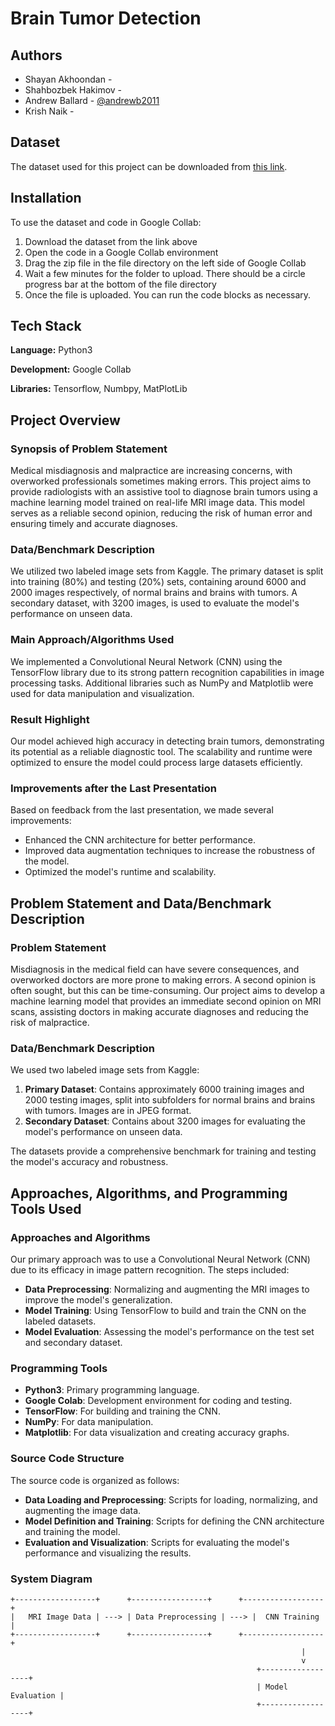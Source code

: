 
# Brain Tumor Detection




## Authors

- Shayan Akhoondan - []()
- Shahbozbek Hakimov - []()
- Andrew Ballard - [@andrewb2011](https://www.github.com/andrewb2011)
- Krish Naik - []()



## Dataset

The dataset used for this project can be downloaded from [this link](https://drive.google.com/file/d/1zEgzBlTUDzCWpDOSutfyRCcPhbux0rPV/view). 
## Installation

To use the dataset and code in Google Collab:
1. Download the dataset from the link above
2. Open the code in a Google Collab environment
3. Drag the zip file in the file directory on the left side of Google Collab
4. Wait a few minutes for the folder to upload. There should be a circle progress bar at the bottom of the file directory
5. Once the file is uploaded. You can run the code blocks as necessary.

   
## Tech Stack

**Language:** Python3

**Development:** Google Collab

**Libraries:** Tensorflow, Numbpy, MatPlotLib


## Project Overview

### Synopsis of Problem Statement
Medical misdiagnosis and malpractice are increasing concerns, with overworked professionals sometimes making errors. This project aims to provide radiologists with an assistive tool to diagnose brain tumors using a machine learning model trained on real-life MRI image data. This model serves as a reliable second opinion, reducing the risk of human error and ensuring timely and accurate diagnoses.

### Data/Benchmark Description
We utilized two labeled image sets from Kaggle. The primary dataset is split into training (80%) and testing (20%) sets, containing around 6000 and 2000 images respectively, of normal brains and brains with tumors. A secondary dataset, with 3200 images, is used to evaluate the model's performance on unseen data.

### Main Approach/Algorithms Used
We implemented a Convolutional Neural Network (CNN) using the TensorFlow library due to its strong pattern recognition capabilities in image processing tasks. Additional libraries such as NumPy and Matplotlib were used for data manipulation and visualization.

### Result Highlight
Our model achieved high accuracy in detecting brain tumors, demonstrating its potential as a reliable diagnostic tool. The scalability and runtime were optimized to ensure the model could process large datasets efficiently.

### Improvements after the Last Presentation
Based on feedback from the last presentation, we made several improvements:
- Enhanced the CNN architecture for better performance.
- Improved data augmentation techniques to increase the robustness of the model.
- Optimized the model's runtime and scalability.

## Problem Statement and Data/Benchmark Description

### Problem Statement
Misdiagnosis in the medical field can have severe consequences, and overworked doctors are more prone to making errors. A second opinion is often sought, but this can be time-consuming. Our project aims to develop a machine learning model that provides an immediate second opinion on MRI scans, assisting doctors in making accurate diagnoses and reducing the risk of malpractice.

### Data/Benchmark Description
We used two labeled image sets from Kaggle:
1. **Primary Dataset**: Contains approximately 6000 training images and 2000 testing images, split into subfolders for normal brains and brains with tumors. Images are in JPEG format.
2. **Secondary Dataset**: Contains about 3200 images for evaluating the model's performance on unseen data.

The datasets provide a comprehensive benchmark for training and testing the model's accuracy and robustness.

## Approaches, Algorithms, and Programming Tools Used

### Approaches and Algorithms
Our primary approach was to use a Convolutional Neural Network (CNN) due to its efficacy in image pattern recognition. The steps included:
- **Data Preprocessing**: Normalizing and augmenting the MRI images to improve the model's generalization.
- **Model Training**: Using TensorFlow to build and train the CNN on the labeled datasets.
- **Model Evaluation**: Assessing the model's performance on the test set and secondary dataset.

### Programming Tools
- **Python3**: Primary programming language.
- **Google Colab**: Development environment for coding and testing.
- **TensorFlow**: For building and training the CNN.
- **NumPy**: For data manipulation.
- **Matplotlib**: For data visualization and creating accuracy graphs.

### Source Code Structure
The source code is organized as follows:
- **Data Loading and Preprocessing**: Scripts for loading, normalizing, and augmenting the image data.
- **Model Definition and Training**: Scripts for defining the CNN architecture and training the model.
- **Evaluation and Visualization**: Scripts for evaluating the model's performance and visualizing the results.

### System Diagram
```plaintext
+------------------+      +-----------------+      +------------------+
|   MRI Image Data | ---> | Data Preprocessing | ---> |  CNN Training   | 
+------------------+      +-----------------+      +------------------+
                                                                 |
                                                                 v
                                                       +------------------+
                                                       | Model Evaluation |
                                                       +------------------+
